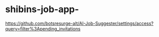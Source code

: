# shibins-job-app-

https://github.com/botsresurge-alt/AI-Job-Suggester/settings/access?query=filter%3Apending_invitations
